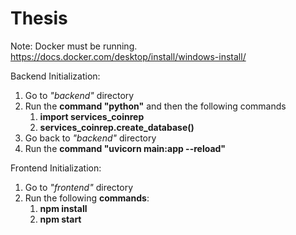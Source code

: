 # Thesis

Note: Docker must be running.
https://docs.docker.com/desktop/install/windows-install/
>
>
Backend Initialization:
1. Go to *"backend"* directory
2. Run the **command "python"** and then the following commands
	1. **import services_coinrep**
	2. **services_coinrep.create_database()**
4. Go back to *"backend"* directory
5. Run the **command "uvicorn main:app --reload"**
>
>
Frontend Initialization:
1. Go to *"frontend"* directory
2. Run the following **commands**:
	1. **npm install**
	2. **npm start**

